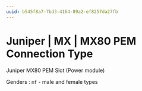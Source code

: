 ```yaml
---
uuid: b545f8a7-7bd3-4164-89a2-ef8257da27fb
---
```

# Juniper | MX | MX80 PEM Connection Type

Juniper MX80 PEM Slot (Power module)

Genders
: `mf` - male and female types
